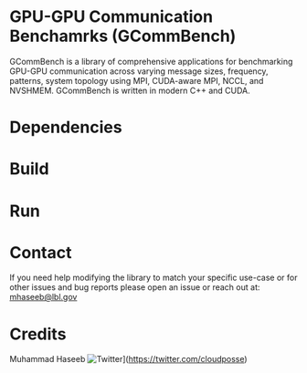 # GPU-GPU Communication Benchamrks (GCommBench)
GCommBench is a library of comprehensive applications for benchmarking GPU-GPU communication across varying message sizes, frequency, patterns, system topology using MPI, CUDA-aware MPI, NCCL, and NVSHMEM. GCommBench is written in modern C++ and CUDA.

# Dependencies
# Build

# Run

# Contact
If you need help modifying the library to match your specific use-case or for other issues and bug reports please open an issue or reach out at: mhaseeb@lbl.gov

# Credits
Muhammad Haseeb ![Twitter](https://img.shields.io/twitter/url/https/twitter.com/mhaseeb123.svg?style=social&label=Follow%20%40mhaseeb123)](https://twitter.com/cloudposse)
